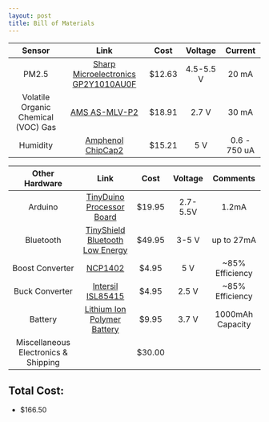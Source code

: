 ```yaml
---
layout: post
title: Bill of Materials
---
```

| Sensor | Link | Cost | Voltage | Current |
| :---: | :---: | :---: | :---: | :---: |
| PM2.5 | [Sharp Microelectronics GP2Y1010AU0F](http://www.digikey.com/product-detail/en/GP2Y1010AU0F/425-2068-ND/720164) | $12.63 | 4.5-5.5 V | 20 mA |
| Volatile Organic Chemical (VOC) Gas | [AMS AS-MLV-P2](http://www.digikey.com/product-detail/en/AS-MLV-P2/AS-MLV-P2-ND/5117220) | $18.91 | 2.7 V | 30 mA |
| Humidity | [Amphenol ChipCap2](http://www.digikey.com/product-search/EN?mpart=CC2D25S-SIP) | $15.21 | 5 V | 0.6 - 750 uA |

| Other Hardware | Link | Cost | Voltage | Comments |
| :---: | :---: | :---: | :---: | :---: |
| Arduino | [TinyDuino Processor Board](https://tiny-circuits.com/tinyduino-processor-board.html) | $19.95 | 2.7-5.5V | 1.2mA |
| Bluetooth | [TinyShield Bluetooth Low Energy](https://tiny-circuits.com/tiny-shield-bluetooth-low-energy.html) | $49.95 | 3-5 V | up to 27mA |
| Boost Converter | [NCP1402](https://www.pololu.com/product/798) | $4.95 | 5 V | ~85% Efficiency |
| Buck Converter | [Intersil ISL85415](https://www.pololu.com/product/2841) | $4.95 | 2.5 V | ~85% Efficiency |
| Battery | [Lithium Ion Polymer Battery](https://www.sparkfun.com/products/339) | $9.95 | 3.7 V | 1000mAh Capacity |
| Miscellaneous Electronics & Shipping | | $30.00 | | |

## Total Cost:
* $166.50
